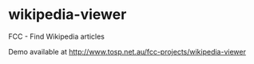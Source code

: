 # wikipedia-viewer
FCC - Find Wikipedia articles

Demo available at http://www.tosp.net.au/fcc-projects/wikipedia-viewer
